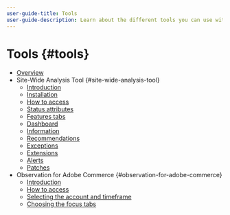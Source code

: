 ```yaml
---
user-guide-title: Tools
user-guide-description: Learn about the different tools you can use with Adobe Commerce, their uses, the installation process, and how to get access.
---
```


# Tools {#tools}

- [Overview](overview.md)
- Site-Wide Analysis Tool {#site-wide-analysis-tool}
  - [Introduction](site-wide-analysis-tool/intro.md)
  - [Installation](site-wide-analysis-tool/installation.md)
  - [How to access](site-wide-analysis-tool/access.md)
  - [Status attributes](site-wide-analysis-tool/status.md)
  - [Features tabs](site-wide-analysis-tool/features-tabs.md)
  - [Dashboard](site-wide-analysis-tool/dashboard.md)
  - [Information](site-wide-analysis-tool/information.md)
  - [Recommendations](site-wide-analysis-tool/recommendations.md)
  - [Exceptions](site-wide-analysis-tool/exceptions.md)
  - [Extensions](site-wide-analysis-tool/extensions.md)
  - [Alerts](site-wide-analysis-tool/alerts.md)
  - [Patches](site-wide-analysis-tool/patches.md)
- Observation for Adobe Commerce {#observation-for-adobe-commerce}
  - [Introduction](observation-for-adobe-commerce/intro.md)
  - [How to access](observation-for-adobe-commerce/access.md)
  - [Selecting the account and timeframe](observation-for-adobe-commerce/selecting-the-account.md)
  - [Choosing the focus tabs](observation-for-adobe-commerce/choosing-focus-tabs.md)
  